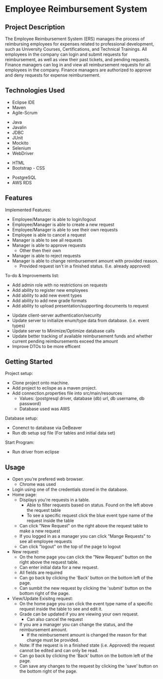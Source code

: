 # Employee Reimbursement System

## Project Description

The Employee Reimbursement System (ERS) manages the process of reimbursing employees for expenses related to professional development, such as University Courses, Certifications, and Technical Trainings. All employees in the company can login and submit requests for reimbursement, as well as view their past tickets, and pending requests. Finance managers can log in and view all reimbursement requests for all employees in the company. Finance managers are authorized to approve and deny requests for expense reimbursement.

## Technologies Used

* Eclipse IDE
* Maven
* Agile-Scrum

- Java
- Javalin
- JDBC
- JUnit
- Mockito
- Selenium
- WebDriver

* HTML
* Bootstrap - CSS

- PostgreSQL
- AWS RDS

## Features

Implemented Features:
* Employee/Manager is able to login/logout
* Employee/Manager is able to create a new request
* Employee/Manager is able to see their own requests
* Employee is able to cancel a request
* Manager is able to see all requests
* Manager is able to approve requests
  * Other then their own
* Manager is able to reject requests
* Manager is able to change reimbursement amount with provided reason.
  * Provided request isn't in a finished status. (I.e. already approved)

To-do & Improvements list:
* Add admin role with no restrictions on requests
* Add ability to register new employees
* Add ability to add new event types
* Add ability to add new grade formats
* Add ability to upload presentation/supporting documents to request

- Update client-server authentication/security
- Update server to initialize enum/type data from database. (i.e. event types)
- Update server to Minimize/Optimize database calls
- Update better tracking of available reimbursement funds and whether current pending reimbursements exceed the amount
- Improve DTOs to be more efficent

## Getting Started

Project setup:
- Clone project onto machine.
- Add project to eclispe as a maven project.
- Add connection.properties file into src/main/resources
  - Values: {postgresql driver, database (db) url, db username, db password}
  - Database used was AWS
  
Database setup:
- Conenct to database via DeBeaver
- Run db setup sql file (For tables and initial data set)

Start Program:
- Run driver from eclipse

## Usage

- Open you're prefered web browser.
  - Chrome was used
- Login using one of the credentials stored in the database.
- Home page:
  - Displays you're requests in a table.
    - Able to filter requests based on status. Found on the left above the request table
    - To see a specific request click the blue event type name of the request inside the table
  - Can click "New Request" on the right above the request table to make a new request
  - If you logged in as a manager you can click "Mange Requests" to see all employee requests
  - Can click "logout" on the top of the page to logout
- New request:
  - On the home page you can click the "New Request" button on the right above the request table.
  - Can enter initial data for a new request.
  - All fields are required
  - Can go back by clicking the 'Back' button on the bottom left of the page.
  - Can sumbit the new request by clicking the 'submit' button on the bottom right of the page.
- View/Update Exisitng request:
  - On the home page you can click the event type name of a specific request inside the table to see and edit it.
  - Grade can be updated if you are viewing your own request.
    - Can also cancel the request
  - If you are a manager you can change the status, and the reimbursement amount.
    - If the reimbursement amount is changed the reason for that change must be provided.
  - Note: If the request is in a finished state (i.e. Approved) the request cannot be edited and can only be read.
  - Can go back by clicking the 'Back' button on the bottom left of the page.
  - Can save any changes to the request by clicking the 'save' button on the bottom right of the page.
